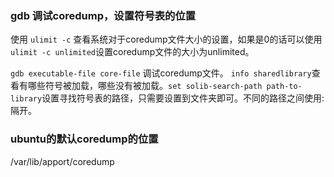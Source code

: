 ### gdb 调试coredump，设置符号表的位置
使用 `ulimit -c` 查看系统对于coredump文件大小的设置，如果是0的话可以使用 `ulimit -c unlimited`设置coredump文件的大小为unlimited。

`gdb executable-file core-file` 调试coredump文件。 `info sharedlibrary`查看有哪些符号被加载，哪些没有被加载。`set solib-search-path path-to-library`设置寻找符号表的路径，只需要设置到文件夹即可。不同的路径之间使用:隔开。

### ubuntu的默认coredump的位置
/var/lib/apport/coredump
